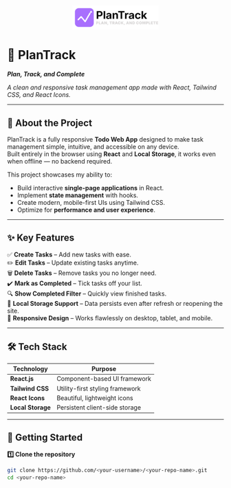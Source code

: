 <p align="center">
  <img src="https://raw.githubusercontent.com/TANISHK24581/PLAN-TRACK/refs/heads/main/src/components/logo1.svg" alt="PlanTrack Logo" width="200"/>
</p>


# 📅 PlanTrack  
**_Plan, Track, and Complete_**  


_A clean and responsive task management app made with React, Tailwind CSS, and React Icons._

---

## 🧠 About the Project

PlanTrack is a fully responsive **Todo Web App** designed to make task management simple, intuitive, and accessible on any device.  
Built entirely in the browser using **React** and **Local Storage**, it works even when offline — no backend required.  

This project showcases my ability to:  
- Build interactive **single-page applications** in React.  
- Implement **state management** with hooks.  
- Create modern, mobile-first UIs using Tailwind CSS.  
- Optimize for **performance and user experience**.  

---

## ✨ Key Features

✅ **Create Tasks** – Add new tasks with ease.  
✏️ **Edit Tasks** – Update existing tasks anytime.  
🗑️ **Delete Tasks** – Remove tasks you no longer need.  
✔️ **Mark as Completed** – Tick tasks off your list.  
🔍 **Show Completed Filter** – Quickly view finished tasks.  
💾 **Local Storage Support** – Data persists even after refresh or reopening the site.  
📱 **Responsive Design** – Works flawlessly on desktop, tablet, and mobile.  

---

## 🛠️ Tech Stack

| Technology     | Purpose                         |
|----------------|---------------------------------|
| **React.js**   | Component-based UI framework    |
| **Tailwind CSS** | Utility-first styling framework |
| **React Icons** | Beautiful, lightweight icons    |
| **Local Storage** | Persistent client-side storage |

---

## 🚀 Getting Started

**1️⃣ Clone the repository**
```bash
git clone https://github.com/<your-username>/<your-repo-name>.git
cd <your-repo-name>
